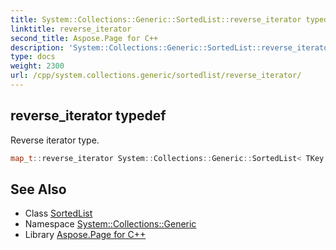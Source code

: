```yaml
---
title: System::Collections::Generic::SortedList::reverse_iterator typedef
linktitle: reverse_iterator
second_title: Aspose.Page for C++
description: 'System::Collections::Generic::SortedList::reverse_iterator typedef. Reverse iterator type in C++.'
type: docs
weight: 2300
url: /cpp/system.collections.generic/sortedlist/reverse_iterator/
---
```

## reverse_iterator typedef


Reverse iterator type.

```cpp
map_t::reverse_iterator System::Collections::Generic::SortedList< TKey, TValue >::reverse_iterator
```

## See Also

* Class [SortedList](../)
* Namespace [System::Collections::Generic](../../)
* Library [Aspose.Page for C++](../../../)
